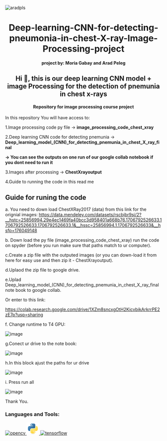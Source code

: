 <p align="left"> <img src="https://komarev.com/ghpvc/?username=aradpls&label=Profile%20views&color=0e75b6&style=flat" alt="aradpls" /> </p>

<h1 align="center">Deep-learning-CNN-for-detecting-pneumonia-in-chest-X-ray-Image-Processing-project </h1>
<p align="left">
</p>

<h4 align="center">project by: Moria Gabay and Arad Peleg</h4>

<h2 align="center">Hi 👋, this is our deep learning CNN model + image Processing for the detection of pnemunia in chest x-rays </h2>
<p align="left">
</p>
   
 <h4 align="center"> Repository for image processing course project </h4>

In this repository You will have access to: 

1.Image processing code py file -> <strong>image_processing_code_chest_xray</strong>

2.Deep learning CNN code for detecting pnemunia ->  <strong>Deep_learning_model_(CNN)_for_detecting_pnemunia_in_chest_X_ray_final</strong> 

<strong>-> You can see the outputs on one run of our google collab notebook if you dont need to run it</strong>

3.Images after processing -> <strong>ChestXrayoutput</strong>

4.Guide to running the code in this read me

<h2 align="left">Guide for runing the code</h2>

a. You need to down load ChestXRay2017 (data) from this link for the orignial images: 
https://data.mendeley.com/datasets/rscbjbr9sj/2?__hstc=25856994.29e4ec1469fa40bcc3d958401a668b76.1706792526633.1706792526633.1706792526633.1&__hssc=25856994.1.1706792526633&__hsfp=176049148

b. Down load the py file (image_processing_code_chest_xray) run the code on spyder (before you run make sure that paths match to ur computer).

c.Create a zip file with the outputed images (or you can down-load it from here for easy use and then zip it - ChestXrayoutput).

d.Uplaod the zip file to google drive.

e.Uplad Deep_learning_model_(CNN)_for_detecting_pnemunia_in_chest_X_ray_final note book to google collab.

Or enter to this link:

https://colab.research.google.com/drive/1XZm8sncxgOtH2KicvbikArkrrPE2zE7p?usp=sharing

f. Change runtime to T4 GPU:

![image](https://github.com/aradpls/Deep-learning-CNN-for-detecting-pneumonia-in-chest-X-ray-Image-Processing-project/assets/163511154/b43d4748-9198-477d-99c0-81c04fdaf530)

g.Conect ur drive to the note book:

![image](https://github.com/aradpls/Deep-learning-CNN-for-detecting-pneumonia-in-chest-X-ray-Image-Processing-project/assets/163511154/9c70b654-0085-4274-9475-5bee34d677b6)

h.In this block ajust the paths for ur drive

![image](https://github.com/aradpls/Deep-learning-CNN-for-detecting-pneumonia-in-chest-X-ray-Image-Processing-project/assets/163511154/91f3ecb3-d434-4d14-92c6-60099fbd78b0)

i. Press run all 

![image](https://github.com/aradpls/Deep-learning-CNN-for-detecting-pneumonia-in-chest-X-ray-Image-Processing-project/assets/163511154/e193148a-d7ac-49cb-8d89-e7d188e3bd93)

Thank You.

<h3 align="left">Languages and Tools:</h3>
<p align="left"> <a href="https://opencv.org/" target="_blank" rel="noreferrer"> <img src="https://www.vectorlogo.zone/logos/opencv/opencv-icon.svg" alt="opencv" width="40" height="40"/> </a> <a href="https://www.python.org" target="_blank" rel="noreferrer"> <img src="https://raw.githubusercontent.com/devicons/devicon/master/icons/python/python-original.svg" alt="python" width="40" height="40"/> </a> <a href="https://www.tensorflow.org" target="_blank" rel="noreferrer"> <img src="https://www.vectorlogo.zone/logos/tensorflow/tensorflow-icon.svg" alt="tensorflow" width="40" height="40"/> </a> </p>


